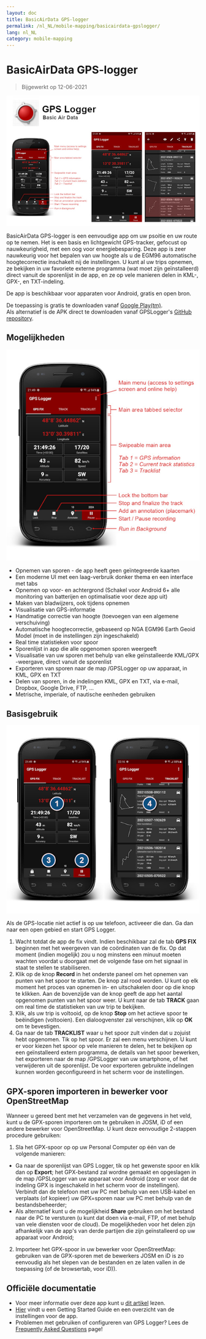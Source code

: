 ```yaml
---
layout: doc
title: BasicAirData GPS-logger
permalink: /nl_NL/mobile-mapping/basicairdata-gpslogger/
lang: nl_NL
category: mobile-mapping
---
```


BasicAirData GPS-logger
=======================

> Bijgewerkt op 12-06-2021

![BasicAirData-GPSLogger-002][]

BasicAirData GPS-logger is een eenvoudige app om uw psoitie en uw route op te nemen. Het is een basis en lichtgewicht GPS-tracker, gefocust op nauwkeurigheid, met een oog voor energiebesparing. Deze app is zeer nauwkeurig voor het bepalen van uw hoogte als u de EGM96 automatische hoogtecorrectie inschakelt nij de instellingen. U kunt al uw trips opnemen, ze bekijken in uw favoriete externe programma (wat moet zijn geïnstalleerd) direct vanuit de sporenlijst in de app, en ze op vele manieren delen in KML-, GPX-, en TXT-indeling.

De app is beschikbaar voor apparaten voor Android, gratis en open bron.

De toepassing is gratis te downloaden vanaf [Google Play(tm)](https://play.google.com/store/apps/details?id=eu.basicairdata.graziano.gpslogger).<br>
Als alternatief is de APK direct te downloaden vanaf GPSLogger's [GitHub repository](https://github.com/BasicAirData/GPSLogger/tree/master/apk).

Mogelijkheden
--------

![BasicAirData-GPSLogger-000][]

* Opnemen van sporen - de app heeft geen geïntegreerde kaarten
* Een moderne UI met een laag-verbruik donker thema en een interface met tabs
* Opnemen op voor- en achtergrond (Schakel voor Android 6+ alle monitoring van batterijen en optimalisatie voor deze app uit)
* Maken van bladwijzers, ook tijdens opnemen
* Visualisatie van GPS-informatie
* Handmatige correctie van hoogte (toevoegen van een algemene verschuiving)
* Automatische hoogtecorrectie, gebaseerd op NGA EGM96 Earth Geoid Model (moet in de instellingen zijn ingeschakeld)
* Real time statistieken voor spoor
* Sporenlijst in app die alle opgenomen sporen weergeeft
* Visualisatie van uw sporen met behulp van elke geïnstalleerde KML/GPX -weergave, direct vanuit de sporenlist
* Exporteren van sporen naar de map /GPSLogger op uw apparaat, in KML, GPX en TXT
* Delen van sporen, in de indelingen KML, GPX en TXT, via e-mail, Dropbox, Google Drive, FTP, ...
* Metrische, imperiale, of nautische eenheden gebruiken

Basisgebruik
-----------

![BasicAirData-GPSLogger-001][]

Als de GPS-locatie niet actief is op uw telefoon, activeeer die dan. Ga dan naar een open gebied en start GPS Logger.

1. Wacht totdat de app de fix vindt. Indien beschikbaar zal de tab __GPS FIX__  beginnen met het weergeven van de coördinaten van de fix. Op dat moment (indien mogelijk) zou u nog minstens een minuut moeten wachten voordat u doorgaat met de volgende fase om het signaal in staat te stellen te stabiliseren.
2. Klik op de knop __Record__ in het onderste paneel om het opnemen van punten van het spoor te starten. De knop zal rood worden. U kunt op elk moment het proces van opnemen in- en uitschakelen door op die knop te klikken. Aan de bovenzijde van de knop geeft de app het aantal opgenomen punten van het spoor weer.
U kunt naar de tab __TRACK__ gaan om real time de statistieken van uw trip te bekijken.
3. Klik, als uw trip is voltooid, op de knop __Stop__ om het actieve spoor te beëindigen (voltooien). Een dialoogvenster zal verschijnen, klik op __OK__ om te bevestigen.
4. Ga naar de tab __TRACKLIST__  waar u het spoor zult vinden dat u zojuist hebt opgenomen. Tik op het spoor. Er zal een menu verschijnen. U kunt er voor kiezen het spoor op vele manieren te delen, het te bekijken op een geïnstalleerd extern programma, de details van het spoor bewerken, het exporteren naar de map /GPSLogger van uw smartphone, of het verwijderen uit de sporenlijst. De voor exporteren gebruikte indelingen kunnen worden geconfigureerd in het scherm voor de instellingen.

GPX-sporen importeren in bewerker voor OpenStreetMap
--------------------------------------------

Wanneer u gereed bent met het verzamelen van de gegevens in het veld, kunt u de GPX-sporen importeren om te gebruiken in JOSM, iD of een andere bewerker voor OpenStreetMap.
U kunt deze eenvoudige 2-stappen procedure gebruiken:

1. Sla het GPX-spoor op op uw Personal Computer op één van de volgende manieren:
* Ga naar de sporenlijst van GPS Logger, tik op het gewenste spoor en klik dan op __Export__; het GPX-bestand zal wordne gemaakt en opgeslagen in de map /GPSLogger van uw apparaat voor Android (zorg er voor dat de indeling GPX is ingeschakeld in het scherm voor de instellingen). Verbindt dan de telefoon met uw PC met behulp van een USB-kabel en verplaats (of kopieer) uw GPX=sporen naar uw PC met behulp van de bestandsbeheerder;
* Als alternatief kunt u de mogelijkheid __Share__ gebruiken om het bestand naar de PC te versturen (u kunt dat doen via e-mail, FTP, of met behulp van vele diensten voor de  cloud). De mogelijkheden voor het delen zijn afhankelijk van de app's van derde partijen die zijn geïnstalleerd op uw apparaat voor Android;
2. Importeer het GPX-spoor in uw bewerker voor OpenStreetMap: gebruiken van de GPX-sporen met de bewerkers JOSM en iD is zo eenvoudig als het slepen van de bestanden en ze laten vallen in de toepassing (of de browsertab, voor iD)).

Officiële documentatie
----------------------

- Voor meer informatie over deze app kunt u [dit artikel](http://www.basicairdata.eu/projects/android/android-gps-logger/) lezen.<br>
- [Hier](http://www.basicairdata.eu/projects/android/android-gps-logger/getting-started-guide-for-gps-logger/) vindt u een Getting Started Guide en een overzicht van de instellingen voor de app.<br>
- Problemen met gebruiken of configureren van GPS Logger? Lees de [Frequently Asked Questions](https://github.com/BasicAirData/GPSLogger/blob/master/readme.md#frequently-asked-questions) page!

[BasicAirData-GPSLogger-002]:  /images/mobile-mapping/basicairdata-gpslogger_002.en.jpg
[BasicAirData-GPSLogger-000]:  /images/mobile-mapping/basicairdata-gpslogger_000.en.jpg
[BasicAirData-GPSLogger-001]:  /images/mobile-mapping/basicairdata-gpslogger_001.en.jpg